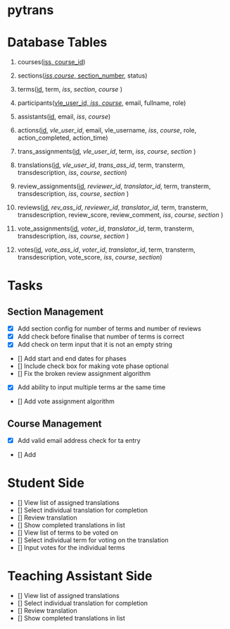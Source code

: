 # pytrans

# Database Tables
1. courses(<ins>iss, course_id</ins>)
2. sections(<ins>*iss*,*course*, section_number</ins>, status)
3. terms(<ins>id</ins>, term, *iss*, *section*, *course* )

4. participants(<ins>vle_user_id, *iss*, *course*</ins>, email, fullname, role)
5. assistants(<ins>id</ins>, email, *iss*, *course*)

6. actions(<ins>id</ins>, *vle_user_id*, email, vle_username, *iss*, *course*, role, action_completed, action_time)

7. trans_assignments(<ins>id</ins>, *vle_user_id*, term, *iss*, *course*, *section* )
8. translations(<ins>id</ins>, *vle_user_id*, *trans_ass_id*, term, transterm, transdescription, *iss*, *course*, *section*)

9. review_assignments(<ins>id</ins>, *reviewer_id*, *translator_id*, term, transterm, transdescription, *iss*, *course*, *section* )
10. reviews(<ins>id</ins>, *rev_ass_id*, *reviewer_id*, *translator_id*, term, transterm, transdescription, review_score, review_comment, *iss*, *course*, *section* )

11. vote_assignments(<ins>id</ins>, *voter_id*, *translator_id*, term, transterm, transdescription, *iss*, *course*, *section* )
12. votes(<ins>id</ins>, *vote_ass_id*, *voter_id*, *translator_id*, term, transterm, transdescription, vote_score, *iss*, *course*, *section*)


# Tasks

## Section Management

- [X] Add section config for number of terms and number of reviews
- [X] Add check before finalise that number of terms is correct
- [X] Add check on term input that it is not an empty string
- [] Add start and end dates for phases
- [] Include check box for making vote phase optional
- [] Fix the broken review assignment algorithm
- [X] Add ability to input multiple terms ar the same time
- [] Add vote assignment algorithm
## Course Management

- [X] Add valid email address check for ta entry
- [] Add 


# Student Side

- [] View list of assigned translations
- [] Select individual translation for completion
- [] Review translation
- [] Show completed translations in list
- [] View list of terms to be voted on
- [] Select individual term for voting on the translation
- [] Input votes for the individual terms


# Teaching Assistant Side

- [] View list of assigned translations
- [] Select individual translation for completion
- [] Review translation
- [] Show completed translations in list